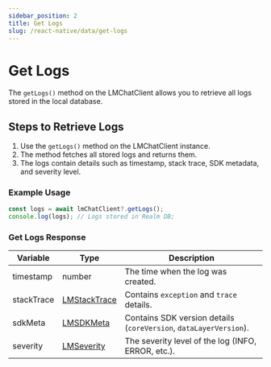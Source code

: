 ```yaml
---
sidebar_position: 2
title: Get Logs
slug: /react-native/data/get-logs
---
```


# Get Logs

The `getLogs()` method on the LMChatClient allows you to retrieve all logs stored in the local database.

## Steps to Retrieve Logs

1. Use the `getLogs()` method on the LMChatClient instance.
2. The method fetches all stored logs and returns them.
3. The logs contain details such as timestamp, stack trace, SDK metadata, and severity level.

### Example Usage

```ts
const logs = await lmChatClient?.getLogs();
console.log(logs); // Logs stored in Realm DB;
```

### Get Logs Response

| Variable   | Type                                       | Description                                                       |
| ---------- | ------------------------------------------ | ----------------------------------------------------------------- |
| timestamp  | number                                     | The time when the log was created.                                |
| stackTrace | [LMStackTrace](../Models/logging.md) | Contains `exception` and `trace` details.                         |
| sdkMeta    | [LMSDKMeta](../Models/logging.md)    | Contains SDK version details (`coreVersion`, `dataLayerVersion`). |
| severity   | [LMSeverity](../Models/logging.md)   | The severity level of the log (INFO, ERROR, etc.).                |
